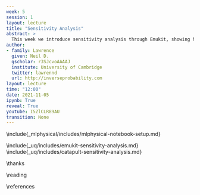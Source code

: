 ```yaml
---
week: 5
session: 1
layout: lecture
title: "Sensitivity Analysis"
abstract: >
  This week we introduce sensitivity analysis through Emukit, showing how Emukit can deliver Sobol indices for understanding how the output of the system is affected by different inputs.
author:
- family: Lawrence
  given: Neil D.
  gscholar: r3SJcvoAAAAJ
  institute: University of Cambridge
  twitter: lawrennd
  url: http://inverseprobability.com
layout: lecture
time: "12:00"
date: 2021-11-05
ipynb: True
reveal: True
youtube: I5ZlCLR89AU
transition: None
---
```


\include{_mlphysical/includes/mlphysical-notebook-setup.md}

\include{_uq/includes/emukit-sensitivity-analysis.md}
\include{_uq/includes/catapult-sensitivity-analysis.md}

\thanks

\reading

\references
